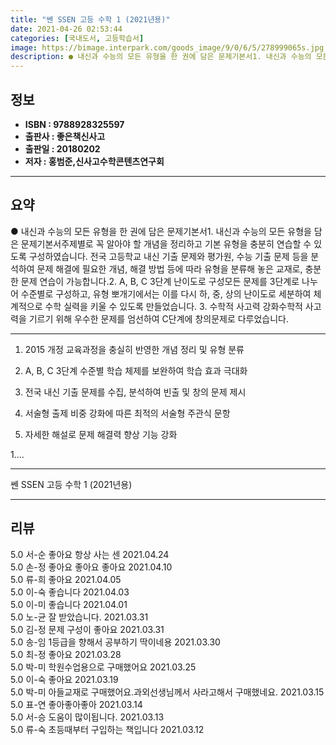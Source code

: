 ```yaml
---
title: "쎈 SSEN 고등 수학 1 (2021년용)"
date: 2021-04-26 02:53:44
categories: [국내도서, 고등학습서]
image: https://bimage.interpark.com/goods_image/9/0/6/5/278999065s.jpg
description: ● 내신과 수능의 모든 유형을 한 권에 담은 문제기본서1. 내신과 수능의 모든 유형을 담은 문제기본서주제별로 꼭 알아야 할 개념을 정리하고 기본 유형을 충분히 연습할 수 있도록 구성하였습니다. 전국 고등학교 내신 기출 문제와 평가원, 수능 기출 문제 등을 분석하여 문제 해결에 필요한
---
```


## **정보**

- **ISBN : 9788928325597**
- **출판사 : 좋은책신사고**
- **출판일 : 20180202**
- **저자 : 홍범준,신사고수학콘텐츠연구회**

------



## **요약**

●  내신과 수능의 모든 유형을 한 권에 담은 문제기본서1. 내신과 수능의 모든 유형을 담은 문제기본서주제별로 꼭 알아야 할 개념을 정리하고 기본 유형을 충분히 연습할 수 있도록 구성하였습니다. 전국 고등학교 내신 기출 문제와 평가원, 수능 기출 문제 등을 분석하여 문제 해결에 필요한 개념, 해결 방법 등에 따라 유형을 분류해 놓은 교재로, 충분한 문제 연습이 가능합니다.2. A, B, C 3단계 난이도로 구성모든 문제를 3단계로 나누어 수준별로 구성하고, 유형 뽀개기에서는 이를 다시 하, 중, 상의 난이도로 세분하여 체계적으로 수학 실력을 키울 수 있도록 만들었습니다. 3. 수학적 사고력 강화수학적 사고력을 기르기 위해 우수한 문제를 엄선하여 C단계에 창의문제로 다루었습니다.

------

1. 2015 개정 교육과정을 충실히 반영한 개념 정리 및 유형 분류

2. A, B, C 3단계 수준별 학습 체제를 보완하여 학습 효과 극대화

3. 전국 내신 기출 문제를 수집, 분석하여 빈출 및 창의 문제 제시

4. 서술형 출제 비중 강화에 따른 최적의 서술형 주관식 문항

5. 자세한 해설로 문제 해결력 향상 기능 강화

1.... 

------


쎈 SSEN 고등 수학 1 (2021년용) 

------


## **리뷰** 

5.0 서-순 좋아요 항상 사는 센 2021.04.24 <br/>5.0 손-정 좋아요 좋아요 좋아요 2021.04.10 <br/>5.0 류-희 좋아요 2021.04.05 <br/>5.0 이-숙 좋습니다 2021.04.03 <br/>5.0 이-미 좋습니다 2021.04.01 <br/>5.0 노-균 잘 받았습니다. 2021.03.31 <br/>5.0 김-정 문제 구성이 좋아요 2021.03.31 <br/>5.0 송-임 1등급을 향해서 공부하기 딱이네용 2021.03.30 <br/>5.0 최-정 좋아요 2021.03.28 <br/>5.0 박-미 학원수업용으로 구매했어요 2021.03.25 <br/>5.0 이-숙 좋아요 2021.03.19 <br/>5.0 박-미 아들교재로 구매했어요.과외선생님께서 사라고해서 구매했네요. 2021.03.15 <br/>5.0 표-연 좋아좋아좋아 2021.03.14 <br/>5.0 서-승 도움이 많이됩니다. 2021.03.13 <br/>5.0 류-숙 초등때부터 구입하는 책입니다 2021.03.12 <br/>
